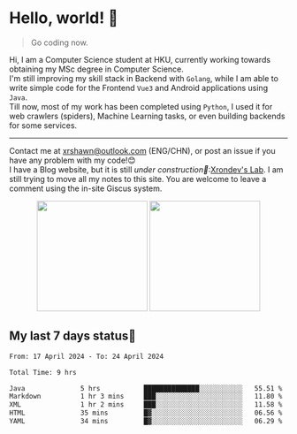 # Hello, world! 🥰
> Go coding now.
  
Hi, I am a Computer Science student at HKU, currently working towards obtaining my MSc degree in Computer Science.  
I'm still improving my skill stack in Backend with `Golang`, while I am able to write simple code for the Frontend `Vue3` and Android applications using `Java`.  
Till now, most of my work has been completed using `Python`, I used it for web crawlers (spiders), Machine Learning tasks, or even building backends for some services.

-------
Contact me at xrshawn@outlook.com (ENG/CHN), or post an issue if you have any problem with my code!😊  
I have a Blog website, but it is still *under construction🚧*:[Xrondev's Lab](http://lab.xrondev.top/). I am still trying to move all my notes to this site. You are welcome to leave a comment using the in-site Giscus system.

<div align="center">
<div><img src="https://github-readme-stats.vercel.app/api?username=Xrondev&count_private=true" height="200px"/> <img src="https://github-readme-stats.vercel.app/api/top-langs/?username=Xrondev" height="200px"/></div>
</div>
<div align="center"></div>  

## My last 7 days status🧐

<!--START_SECTION:waka-->

```txt
From: 17 April 2024 - To: 24 April 2024

Total Time: 9 hrs

Java              5 hrs           ██████████████░░░░░░░░░░░   55.51 %
Markdown          1 hr 3 mins     ███░░░░░░░░░░░░░░░░░░░░░░   11.80 %
XML               1 hr 2 mins     ███░░░░░░░░░░░░░░░░░░░░░░   11.58 %
HTML              35 mins         █▓░░░░░░░░░░░░░░░░░░░░░░░   06.56 %
YAML              34 mins         █▓░░░░░░░░░░░░░░░░░░░░░░░   06.29 %
```

<!--END_SECTION:waka-->
